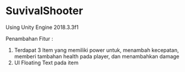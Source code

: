 # SuvivalShooter

Using Unity Engine 2018.3.3f1

Penambahan Fitur :
1. Terdapat 3 Item yang memiliki power untuk, menambah kecepatan, memberi tambahan health pada player, dan menambahkan damage
2. UI Floating Text pada item
